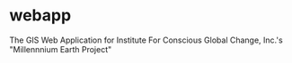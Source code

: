 webapp
======

The GIS Web Application for Institute For Conscious Global Change, Inc.'s "Millennnium Earth Project"
